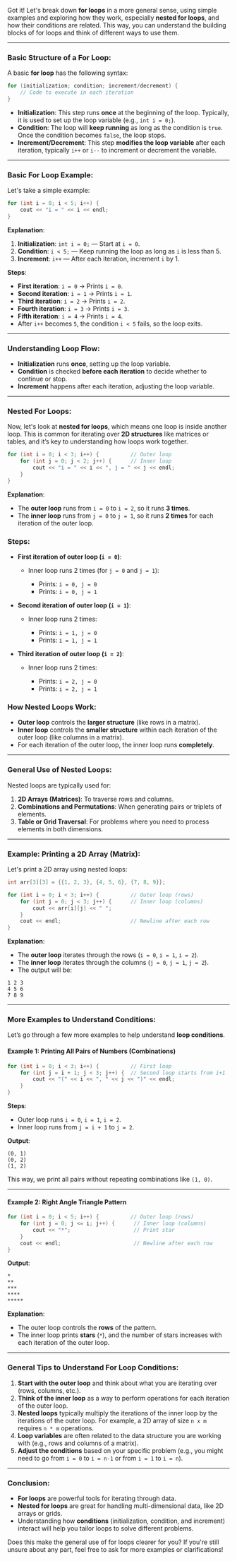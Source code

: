 Got it! Let's break down **for loops** in a more general sense, using simple examples and exploring how they work, especially **nested for loops**, and how their conditions are related. This way, you can understand the building blocks of for loops and think of different ways to use them.

---

### **Basic Structure of a For Loop**:

A basic **for loop** has the following syntax:

```cpp
for (initialization; condition; increment/decrement) {
    // Code to execute in each iteration
}
```

- **Initialization**: This step runs **once** at the beginning of the loop. Typically, it is used to set up the loop variable (e.g., `int i = 0;`).
- **Condition**: The loop will **keep running** as long as the condition is `true`. Once the condition becomes `false`, the loop stops.
- **Increment/Decrement**: This step **modifies the loop variable** after each iteration, typically `i++` or `i--` to increment or decrement the variable.

---

### **Basic For Loop Example**:

Let's take a simple example:

```cpp
for (int i = 0; i < 5; i++) {
    cout << "i = " << i << endl;
}
```

**Explanation**:

1. **Initialization**: `int i = 0;` — Start at `i = 0`.
2. **Condition**: `i < 5;` — Keep running the loop as long as `i` is less than 5.
3. **Increment**: `i++` — After each iteration, increment `i` by 1.

**Steps**:

- **First iteration**: `i = 0` → Prints `i = 0`.
- **Second iteration**: `i = 1` → Prints `i = 1`.
- **Third iteration**: `i = 2` → Prints `i = 2`.
- **Fourth iteration**: `i = 3` → Prints `i = 3`.
- **Fifth iteration**: `i = 4` → Prints `i = 4`.
- After `i++` becomes `5`, the condition `i < 5` fails, so the loop exits.

---

### **Understanding Loop Flow**:

- **Initialization** runs **once**, setting up the loop variable.
- **Condition** is checked **before each iteration** to decide whether to continue or stop.
- **Increment** happens after each iteration, adjusting the loop variable.

---

### **Nested For Loops**:

Now, let's look at **nested for loops**, which means one loop is inside another loop. This is common for iterating over **2D structures** like matrices or tables, and it’s key to understanding how loops work together.

```cpp
for (int i = 0; i < 3; i++) {          // Outer loop
    for (int j = 0; j < 2; j++) {      // Inner loop
        cout << "i = " << i << ", j = " << j << endl;
    }
}
```

**Explanation**:

- The **outer loop** runs from `i = 0` to `i = 2`, so it runs **3 times**.
- The **inner loop** runs from `j = 0` to `j = 1`, so it runs **2 times** for each iteration of the outer loop.

### **Steps**:

- **First iteration of outer loop (`i = 0`)**:

  - Inner loop runs 2 times (for `j = 0` and `j = 1`):

    - Prints: `i = 0, j = 0`
    - Prints: `i = 0, j = 1`

- **Second iteration of outer loop (`i = 1`)**:

  - Inner loop runs 2 times:

    - Prints: `i = 1, j = 0`
    - Prints: `i = 1, j = 1`

- **Third iteration of outer loop (`i = 2`)**:

  - Inner loop runs 2 times:

    - Prints: `i = 2, j = 0`
    - Prints: `i = 2, j = 1`

### **How Nested Loops Work**:

- **Outer loop** controls the **larger structure** (like rows in a matrix).
- **Inner loop** controls the **smaller structure** within each iteration of the outer loop (like columns in a matrix).
- For each iteration of the outer loop, the inner loop runs **completely**.

---

### **General Use of Nested Loops**:

Nested loops are typically used for:

1. **2D Arrays (Matrices)**: To traverse rows and columns.
2. **Combinations and Permutations**: When generating pairs or triplets of elements.
3. **Table or Grid Traversal**: For problems where you need to process elements in both dimensions.

---

### **Example: Printing a 2D Array (Matrix)**:

Let's print a 2D array using nested loops:

```cpp
int arr[3][3] = {{1, 2, 3}, {4, 5, 6}, {7, 8, 9}};

for (int i = 0; i < 3; i++) {          // Outer loop (rows)
    for (int j = 0; j < 3; j++) {      // Inner loop (columns)
        cout << arr[i][j] << " ";
    }
    cout << endl;                      // Newline after each row
}
```

**Explanation**:

- The **outer loop** iterates through the rows (`i = 0`, `i = 1`, `i = 2`).
- The **inner loop** iterates through the columns (`j = 0`, `j = 1`, `j = 2`).
- The output will be:

```
1 2 3
4 5 6
7 8 9
```

---

### **More Examples to Understand Conditions**:

Let’s go through a few more examples to help understand **loop conditions**.

#### Example 1: Printing All Pairs of Numbers (Combinations)

```cpp
for (int i = 0; i < 3; i++) {          // First loop
    for (int j = i + 1; j < 3; j++) {  // Second loop starts from i+1
        cout << "(" << i << ", " << j << ")" << endl;
    }
}
```

**Steps**:

- Outer loop runs `i = 0`, `i = 1`, `i = 2`.
- Inner loop runs from `j = i + 1` to `j = 2`.

**Output**:

```
(0, 1)
(0, 2)
(1, 2)
```

This way, we print all pairs without repeating combinations like `(1, 0)`.

---

#### Example 2: Right Angle Triangle Pattern

```cpp
for (int i = 0; i < 5; i++) {          // Outer loop (rows)
    for (int j = 0; j <= i; j++) {      // Inner loop (columns)
        cout << "*";                    // Print star
    }
    cout << endl;                       // Newline after each row
}
```

**Output**:

```
*
**
***
****
*****
```

**Explanation**:

- The outer loop controls the **rows** of the pattern.
- The inner loop prints **stars** (`*`), and the number of stars increases with each iteration of the outer loop.

---

### **General Tips to Understand For Loop Conditions**:

1. **Start with the outer loop** and think about what you are iterating over (rows, columns, etc.).
2. **Think of the inner loop** as a way to perform operations for each iteration of the outer loop.
3. **Nested loops** typically multiply the iterations of the inner loop by the iterations of the outer loop. For example, a 2D array of size `n x m` requires `n * m` operations.
4. **Loop variables** are often related to the data structure you are working with (e.g., rows and columns of a matrix).
5. **Adjust the conditions** based on your specific problem (e.g., you might need to go from `i = 0` to `i = n-1` or from `i = 1` to `i = n`).

---

### Conclusion:

- **For loops** are powerful tools for iterating through data.
- **Nested for loops** are great for handling multi-dimensional data, like 2D arrays or grids.
- Understanding how **conditions** (initialization, condition, and increment) interact will help you tailor loops to solve different problems.

Does this make the general use of for loops clearer for you? If you're still unsure about any part, feel free to ask for more examples or clarifications!
